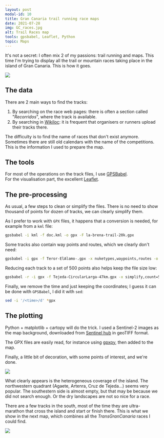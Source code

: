 ```yaml
---
layout: post
modal-id: 10
title: Gran Canaria trail running race maps
date: 2021-07-28
img: GC_races.jpg
alt: Trail Races map
tools: gpsbabel, Leaflet, Python
topic: Maps
---
```


It's not a secret: I often mix 2 of my passions: trail running and maps. This time
I'm trying to display all the trail or mountain races taking place in the island
of Gran Canaria. This is how it goes.

<img src="{{ site.url }}/figures/blog/GCraces/GC_races.jpg" class="img-responsive">

## The data

There are 2 main ways to find the tracks:
1. By searching on the race web pages: there is often a section called "_Recorridos_", where the track is available.
2. By searching in [Wikiloc](wikiloc.com/): it is frequent that organisers or runners upload their tracks there.

The difficulty is to find the name of races that don't exist anymore. Sometimes there are still old calendars with the name of the competitions. This is the information I used to prepare the map.

## The tools

For most of the operations on the track files, I use [GPSBabel](https://www.gpsbabel.org/).     
For the visualisation part, the excellent [Leaflet](https://leafletjs.com/).

## The pre-processing

As usual, a few steps to clean or simplify the files. There is no need to show thousand of points for dozen of tracks, we can clearly simplify them.

As I prefer to work with `GPX` files, it happens that a conversion is needed, for example from a `kml` file:
```bash
gpsbabel -i kml -f doc.kml -o gpx -F la-brena-trail-20k.gpx
```

Some tracks also contain way points and routes, which we clearly don't need:
```bash
gpsbabel -i gpx -f Teror-ElAlamo-.gpx -x nuketypes,waypoints,routes -o gpx -F  Teror-ElAlamo-.gpx
```

Reducing each track to a set of 500 points also helps keep the file size low:
```bash
gpsbabel -r -i gpx -f Tejeda-CircularLarga-47km.gpx -x simplify,count=500 -o gpx -F Tejeda-CircularLarga-47km.gpx
```

Finally, we remove the time and just keeping the coordinates; I guess it can be done
with `GPSBabel`, I did it with `sed`:
```bash
sed -i '/<time>/d' *gpx
```

## The plotting

Python + matplotlib + cartopy will do the trick. I used a Sentinel-2 images as the map background, downloaded from [Sentinel hub](https://apps.sentinel-hub.com/eo-browser)
in geoTIFF format.

The GPX files are easily read, for instance using [gpxpy](https://github.com/tkrajina/gpxpy), then added to the map.

Finally, a little bit of decoration, with some points of interest, and we're done.

<img src="{{ site.url }}/figures/blog/GCraces/GC_races5.jpg" class="img-responsive">

What clearly appears is the heterogeneous coverage of the island. The northwestern
quadrant (Agaete, Artenra, Cruz de Tejeda...) seems very popular. The southestern side is almost empty, but that may be because we did not search enough. Or the dry landscapes are not so nice for a race.

There are a few tracks in the south, most of the time they are ultra-marathon that cross the island and start or finish there. This is what we show in the next map, which combines all the _TransGranCanaria_ races I could find.

<img src="{{ site.url }}/figures/blog/GCraces/TGC_all12.jpg" class="img-responsive">
